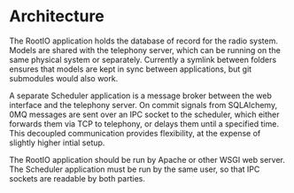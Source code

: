 # Architecture

The RootIO application holds the database of record for the radio system.
Models are shared with the telephony server, which can be running on the same
physical system or separately. Currently a symlink between folders ensures that
models are kept in sync between applications, but git submodules would also work.

A separate Scheduler application is a message broker between the web interface 
and the telephony server. On commit signals from SQLAlchemy, 0MQ messages are
sent over an IPC socket to the scheduler, which either forwards them via TCP to
telephony, or delays them until a specified time. This decoupled communication
provides flexibility, at the expense of slightly higher intial setup.

The RootIO application should be run by Apache or other WSGI web server. The
Scheduler application must be run by the same user, so that IPC sockets
are readable by both parties.
